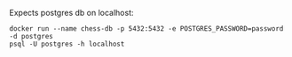 Expects postgres db on localhost: 

```
docker run --name chess-db -p 5432:5432 -e POSTGRES_PASSWORD=password -d postgres
psql -U postgres -h localhost
```